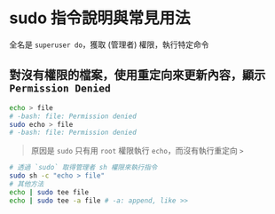 # sudo 指令說明與常見用法

全名是 `superuser do`，獲取 (管理者) 權限，執行特定命令

## 對沒有權限的檔案，使用重定向來更新內容，顯示 `Permission Denied`

```sh
echo > file
# -bash: file: Permission denied
sudo echo > file
# -bash: file: Permission denied
```

> 原因是 `sudo` 只有用 `root` 權限執行 `echo`，而沒有執行重定向 `>`

```sh
# 透過 `sudo` 取得管理者 sh 權限來執行指令
sudo sh -c "echo > file"
# 其他方法
echo | sudo tee file
echo | sudo tee -a file # -a: append, like >>
```
